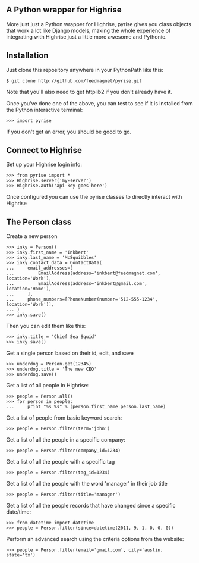 A Python wrapper for Highrise
----------------------------------
More just just a Python wrapper for Highrise, pyrise gives you class
objects that work a lot like Django models, making the whole experience of
integrating with Highrise just a little more awesome and Pythonic.


Installation
------------
Just clone this repository anywhere in your PythonPath like this:

    $ git clone http://github.com/feedmagnet/pyrise.git

Note that you'll also need to get httplib2 if you don't already have it.

Once you've done one of the above, you can test to see if it is installed from
the Python interactive terminal:

    >>> import pyrise

If you don't get an error, you should be good to go.


Connect to Highrise
--------------------

Set up your Highrise login info:

    >>> from pyrise import *
    >>> Highrise.server('my-server')
    >>> Highrise.auth('api-key-goes-here')

Once configured you can use the pyrise classes to directly interact with Highrise


The Person class
-------------------

Create a new person

    >>> inky = Person()
    >>> inky.first_name = 'Inkbert'
    >>> inky.last_name = 'McSquibbles'
    >>> inky.contact_data = ContactData(
    ...     email_addresses=[
    ...         EmailAddress(address='inkbert@feedmagnet.com', location='Work'),
    ...         EmailAddress(address='inkbert@gmail.com', location='Home'),
    ...     ],
    ...     phone_numbers=[PhoneNumber(number='512-555-1234', location='Work')],
    ... )
    >>> inky.save()

Then you can edit them like this:

    >>> inky.title = 'Chief Sea Squid'
    >>> inky.save()

Get a single person based on their id, edit, and save

    >>> underdog = Person.get(12345)
    >>> underdog.title = 'The new CEO'
    >>> underdog.save()

Get a list of all people in Highrise:

    >>> people = Person.all()
    >>> for person in people:
    ...     print "%s %s" % (person.first_name person.last_name)

Get a list of people from basic keyword search:

    >>> people = Person.filter(term='john')

Get a list of all the people in a specific company:

    >>> people = Person.filter(company_id=1234)

Get a list of all the people with a specific tag

    >>> people = Person.filter(tag_id=1234)

Get a list of all the people with the word 'manager' in their job title

    >>> people = Person.filter(title='manager')

Get a list of all the people records that have changed since a specific date/time:

    >>> from datetime import datetime
    >>> people = Person.filter(since=datetime(2011, 9, 1, 0, 0, 0))

Perform an advanced search using the criteria options from the website:

    >>> people = Person.filter(email='gmail.com', city='austin, state='tx')
